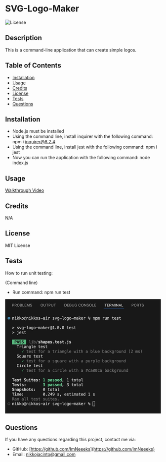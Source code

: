 # SVG-Logo-Maker
![License](https://img.shields.io/badge/License-MIT-yellow.svg)

## Description
  This is a command-line application that can create simple logos.

## Table of Contents
- [Installation](#installation)
- [Usage](#usage)
- [Credits](#credits)
- [License](#license)
- [Tests](#tests)
- [Questions](#questions)

## Installation
- Node.js must be installed
- Using the command line, install inquirer with the following command: npm i inquirer@8.2.4
- Using the command line, install jest with the following command: npm i jest
- Now you can run the application with the following command: node index.js

## Usage
[Walkthrough Video](https://drive.google.com/file/d/1v72oz8A1O0XfFtnCDvct_Lzg-uzQtTRP/view/)

## Credits
N/A

## License
MIT License

## Tests
How to run unit testing:

(Command line)

- Run command: npm run test

![screeenshot](./examples/test-screenshot.jpeg)

## Questions
If you have any questions regarding this project, contact me via:
- GitHub: [https://github.com/ImNeeeks](https://github.com/ImNeeeks)
- Email: nikkojacinto@gmail.com
